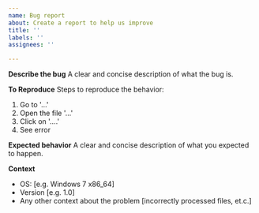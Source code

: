 ```yaml
---
name: Bug report
about: Create a report to help us improve
title: ''
labels: ''
assignees: ''

---
```


**Describe the bug**
A clear and concise description of what the bug is.

**To Reproduce**
Steps to reproduce the behavior:
1. Go to '...'
2. Open the file '...'
3. Click on '....'
4. See error

**Expected behavior**
A clear and concise description of what you expected to happen.

**Context**
 - OS: [e.g. Windows 7 x86_64]
 - Version [e.g. 1.0]
 - Any other context about the problem [incorrectly processed files, et.c.]
